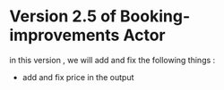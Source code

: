 # Version 2.5 of Booking-improvements Actor

in this version , we will add and fix the following things :
* add and fix price in the output

